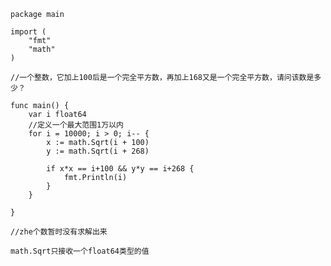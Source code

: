     package main

    import (
        "fmt"
        "math"
    )

    //一个整数，它加上100后是一个完全平方数，再加上168又是一个完全平方数，请问该数是多少？

    func main() {
        var i float64
        //定义一个最大范围1万以内
        for i = 10000; i > 0; i-- {
            x := math.Sqrt(i + 100)
            y := math.Sqrt(i + 268)

            if x*x == i+100 && y*y == i+268 {
                fmt.Println(i)
            }
        }

    }

    //zhe个数暂时没有求解出来

    math.Sqrt只接收一个float64类型的值


